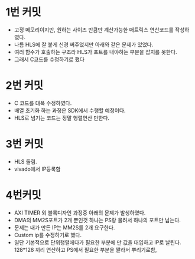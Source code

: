 # 1번 커밋
* 고정 메모리이지만, 원하는 사이즈 만큼만 계산가능한 매트릭스 연산코드를 작성하였다.
* 나름 HLS에 잘 붙게 신경 써주었지만 아래와 같은 문제가 있었다.
* 여러 함수가 호출하는 구조라 HLS가 포트를 내야하는 부분을 잡지를 못한다.
* 그래서 C코드를 수정하기로 했다

# 2번 커밋
* C 코드를 대폭 수정하였다.
* 배열 초기화 하는 과정은 SDK에서 수행할 예정이다.
* HLS로 넘기는 코드는 정말 행렬연산 만한다.

# 3번 커밋
* HLS 돌림.
* vivado에서 IP등록함

# 4번커밋
* AXI TIMER 외 블록디자인 과정중 아래의 문제가 발생하였다.
* DMA의 MM2S포트가 2개 뿐인것 하나는 PS랑 물려서 하나의 포트만 남는다.
* 문제는 내가 만든 IP는 MM2S를 2개 요구한다.
* Custom ip를 수정하기로 했다.
* 일단 기본적으로 단위행렬에다가 필요한 부분에 만 값을 대입하고 IP로 날린다. 128*128 끼리 연산하고 PS에서 필요한 부분을 짤라서 뿌리기로함,